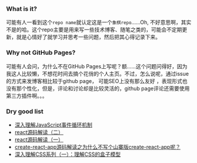 ### What is it?
可能有人一看到这个` repo name `就认定这是一个` 象棋repo `......Oh, 不好意思啊，其实不是的哈。这个repo主要是用来写一些技术博客、随笔之类的，可能会不定期更新，就是心情好了就学习并思考一些问题，然后把其心得记录下来。

### Why not GitHub Pages?
可能有人会问，为什么不在GitHub Pages上写呢？额......这个问题问得好，因为我这人比较懒，不想花时间去搞个花俏的个人主页。不过，怎么说呢，通过issue的方式来发博客相比较于github page， 可能SEO上没有那么友好 ，表现形式也没有那个性化，但是，评论和讨论却是比较灵活的，github page评论还需要使用第三方插件啊。。。

### Dry good list
* [深入理解JavaScript事件循环机制](https://github.com/zhanyuzhang/chess-blogs/issues/5)
* [react源码解读（二）](https://github.com/zhanyuzhang/chess-blogs/issues/4)
* [react源码解读（一）](https://github.com/zhanyuzhang/chess-blogs/issues/3)
* [create-react-app源码解读之为什么不写个山寨版create-react-app呢？](https://github.com/zhanyuzhang/chess-blogs/issues/2)
* [深入理解CSS系列（一）：理解CSS的盒子模型](https://github.com/zhanyuzhang/chess-blog/issues/1)
